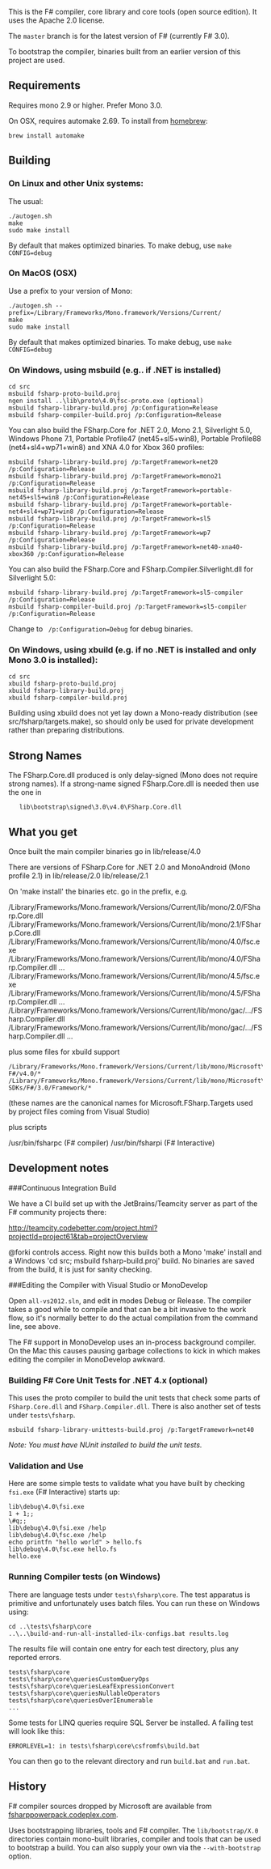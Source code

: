This is the F# compiler, core library and core tools (open source edition). It uses the Apache 2.0 license.

The `master` branch is for the latest version of F# (currently F# 3.0).

To bootstrap the compiler, binaries built from an earlier version of this project are used.

## Requirements

Requires mono 2.9 or higher.  Prefer Mono 3.0.

On OSX, requires automake 2.69. To install from [homebrew](http://mxcl.github.com/homebrew):
```
brew install automake
```


## Building

### On Linux and other Unix systems:
The usual:
```
./autogen.sh
make
sudo make install
```
By default that makes optimized binaries. To make debug, use ```make CONFIG=debug```


### On MacOS (OSX)

Use a prefix to your version of Mono:
```
./autogen.sh --prefix=/Library/Frameworks/Mono.framework/Versions/Current/
make
sudo make install
```
By default that makes optimized binaries. To make debug, use ```make CONFIG=debug```

### On Windows, using msbuild (e.g.. if .NET is installed) 
```
cd src
msbuild fsharp-proto-build.proj
ngen install ..\lib\proto\4.0\fsc-proto.exe (optional)
msbuild fsharp-library-build.proj /p:Configuration=Release
msbuild fsharp-compiler-build.proj /p:Configuration=Release
```
You can also build the FSharp.Core for .NET 2.0, Mono 2.1, Silverlight 5.0, Windows Phone 7.1, Portable Profile47 (net45+sl5+win8), Portable Profile88 (net4+sl4+wp71+win8) and XNA 4.0 for Xbox 360 profiles:
```
msbuild fsharp-library-build.proj /p:TargetFramework=net20 /p:Configuration=Release
msbuild fsharp-library-build.proj /p:TargetFramework=mono21 /p:Configuration=Release
msbuild fsharp-library-build.proj /p:TargetFramework=portable-net45+sl5+win8 /p:Configuration=Release
msbuild fsharp-library-build.proj /p:TargetFramework=portable-net4+sl4+wp71+win8 /p:Configuration=Release
msbuild fsharp-library-build.proj /p:TargetFramework=sl5 /p:Configuration=Release
msbuild fsharp-library-build.proj /p:TargetFramework=wp7 /p:Configuration=Release
msbuild fsharp-library-build.proj /p:TargetFramework=net40-xna40-xbox360 /p:Configuration=Release
```
You can also build the FSharp.Core and FSharp.Compiler.Silverlight.dll for Silverlight 5.0:
```
msbuild fsharp-library-build.proj /p:TargetFramework=sl5-compiler  /p:Configuration=Release
msbuild fsharp-compiler-build.proj /p:TargetFramework=sl5-compiler /p:Configuration=Release
```
Change to ``` /p:Configuration=Debug``` for debug binaries.

### On Windows, using xbuild (e.g. if no .NET is installed and only Mono 3.0 is installed):

```
cd src
xbuild fsharp-proto-build.proj
xbuild fsharp-library-build.proj
xbuild fsharp-compiler-build.proj
```

Building using xbuild does not yet lay down a Mono-ready distribution (see src/fsharp/targets.make), so should only
be used for private development rather than preparing distributions. 


## Strong Names

The FSharp.Core.dll produced is only delay-signed (Mono does not require strong names). 
If a strong-name signed FSharp.Core.dll is needed then use the one in 
```
   lib\bootstrap\signed\3.0\v4.0\FSharp.Core.dll
```


## What you get 

Once built the main compiler binaries go in 
    lib/release/4.0

There are versions of FSharp.Core for .NET 2.0 and MonoAndroid (Mono profile 2.1) in 
     lib/release/2.0
     lib/release/2.1

On 'make install' the binaries etc. go in the prefix, e.g. 

   /Library/Frameworks/Mono.framework/Versions/Current/lib/mono/2.0/FSharp.Core.dll
   /Library/Frameworks/Mono.framework/Versions/Current/lib/mono/2.1/FSharp.Core.dll
   /Library/Frameworks/Mono.framework/Versions/Current/lib/mono/4.0/fsc.exe
   /Library/Frameworks/Mono.framework/Versions/Current/lib/mono/4.0/FSharp.Compiler.dll
   ...
   /Library/Frameworks/Mono.framework/Versions/Current/lib/mono/4.5/fsc.exe
   /Library/Frameworks/Mono.framework/Versions/Current/lib/mono/4.5/FSharp.Compiler.dll
   ...
   /Library/Frameworks/Mono.framework/Versions/Current/lib/mono/gac/.../FSharp.Compiler.dll
   /Library/Frameworks/Mono.framework/Versions/Current/lib/mono/gac/.../FSharp.Compiler.dll
   ...

plus some files for xbuild support 

    /Library/Frameworks/Mono.framework/Versions/Current/lib/mono/Microsoft\ F#/v4.0/*
    /Library/Frameworks/Mono.framework/Versions/Current/lib/mono/Microsoft\ SDKs/F#/3.0/Framework/*

(these names are the canonical names for Microsoft.FSharp.Targets used by project files coming from Visual Studio)

plus scripts

   /usr/bin/fsharpc   (F# compiler)
   /usr/bin/fsharpi   (F# Interactive)

## Development notes

###Continuous Integration Build 

We have a CI build set up with the JetBrains/Teamcity server as part of the F# community projects there:

http://teamcity.codebetter.com/project.html?projectId=project61&tab=projectOverview

@forki controls access. Right now this builds both a Mono 'make' install  and a Windows 'cd src; msbuild fsharp-build.proj' build.  No binaries are saved from  the build, it is just for sanity checking.


###Editing the Compiler with Visual Studio or MonoDevelop

Open `all-vs2012.sln`, and edit in modes Debug or Release. The compiler takes a good while to compile and that
can be a bit invasive to the work flow, so it's normally better to do the actual compilation from 
the command line, see above.

The F# support in MonoDevelop uses an in-process background compiler. On the Mac this causes pausing garbage
collections to kick in which makes editing the compiler in MonoDevelop awkward.

### Building F# Core Unit Tests for .NET 4.x (optional)

This uses the proto compiler to build the unit tests that check some parts of `FSharp.Core.dll` and `FSharp.Compiler.dll`. There is also another set of tests under `tests\fsharp`.

```
msbuild fsharp-library-unittests-build.proj /p:TargetFramework=net40
```

*Note: You must have NUnit installed to build the unit tests.*



### Validation and Use

Here are some simple tests to validate what you have built by checking `fsi.exe` (F# Interactive) starts up:

```
lib\debug\4.0\fsi.exe
1 + 1;;
\#q;;
lib\debug\4.0\fsi.exe /help
lib\debug\4.0\fsc.exe /help
echo printfn "hello world" > hello.fs
lib\debug\4.0\fsc.exe hello.fs
hello.exe
```

### Running Compiler tests (on Windows)

There are language tests under `tests\fsharp\core`. The test apparatus is primitive and unfortunately uses batch files. You can run these on Windows using:

```
cd ..\tests\fsharp\core
..\..\build-and-run-all-installed-ilx-configs.bat results.log
```

The results file will contain one entry for each test directory, plus any reported errors.

```
tests\fsharp\core
tests\fsharp\core\queriesCustomQueryOps
tests\fsharp\core\queriesLeafExpressionConvert
tests\fsharp\core\queriesNullableOperators
tests\fsharp\core\queriesOverIEnumerable
...
```

Some tests for LINQ queries require SQL Server be installed. A failing test will look like this:

```
ERRORLEVEL=1: in tests\fsharp\core\csfromfs\build.bat
```

You can then go to the relevant directory and run `build.bat` and `run.bat`.


## History 

F# compiler sources dropped by Microsoft are available from [fsharppowerpack.codeplex.com](http://fsharppowerpack.codeplex.com).

Uses bootstrapping libraries, tools and F# compiler. The `lib/bootstrap/X.0` directories contain mono-built libraries, compiler and tools that can be used to bootstrap a build. You can also supply your own via the `--with-bootstrap` option.


